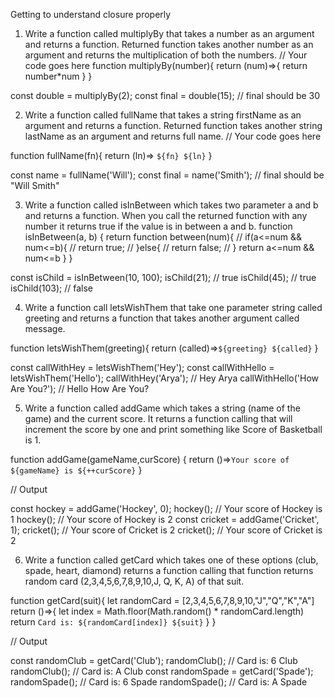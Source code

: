 Getting to understand closure properly

1. Write a function called multiplyBy that takes a number as an argument and returns a function. Returned function takes another number as an argument and returns the multiplication of both the numbers.
// Your code goes here
function multiplyBy(number){
  return (num)=>{
    return number*num
  }
}

const double = multiplyBy(2);
const final = double(15); // final should be 30


2. Write a function called fullName that takes a string firstName as an argument and returns a function. Returned function takes another string lastName as an argument and returns full name.
// Your code goes here

function fullName(fn){
  return (ln)=> `${fn} ${ln}`
}

const name = fullName('Will');
const final = name('Smith'); // final should be "Will Smith"


3. Write a function called isInBetween which takes two parameter a and b and returns a function. When you call the returned function with any number it returns true if the value is in between a and b.
function isInBetween(a, b) {
  return function between(num){
    // if(a<=num && num<=b){
    //   return true;
    // }else{
    //     return false;
    // }
      return a<=num && num<=b
  }
}

const isChild = isInBetween(10, 100);
isChild(21); // true
isChild(45); // true
isChild(103); // false


4. Write a function call letsWishThem that take one parameter string called greeting and returns a function that takes another argument called message.

function letsWishThem(greeting){
  return (called)=>`${greeting} ${called}`
} 


const callWithHey = letsWishThem('Hey');
const callWithHello = letsWishThem('Hello');
callWithHey('Arya'); // Hey Arya
callWithHello('How Are You?'); // Hello How Are You?


5. Write a function called addGame which takes a string (name of the game) and the current score. It returns a function calling that will increment the score by one and print something like Score of Basketball is 1.

function addGame(gameName,curScore) {
  return ()=>`Your score of ${gameName} is ${++curScore}`
}

// Output

const hockey = addGame('Hockey', 0);
hockey(); // Your score of Hockey is 1
hockey(); // Your score of Hockey is 2
const cricket = addGame('Cricket', 1);
cricket(); // Your score of Cricket is 2
cricket(); // Your score of Cricket is 2


6. Write a function called getCard which takes one of these options (club, spade, heart, diamond) returns a function calling that function returns random card (2,3,4,5,6,7,8,9,10,J, Q, K, A) of that suit.

function getCard(suit){
  let randomCard = [2,3,4,5,6,7,8,9,10,"J","Q","K","A"]
  return ()=>{
    let index = Math.floor(Math.random() * randomCard.length)
    return `Card is: ${randomCard[index]} ${suit}`
  } 
}

// Output

const randomClub = getCard('Club');
randomClub(); // Card is: 6 Club
randomClub(); // Card is: A Club
const randomSpade = getCard('Spade');
randomSpade(); // Card is: 6 Spade
randomSpade(); // Card is: A Spade